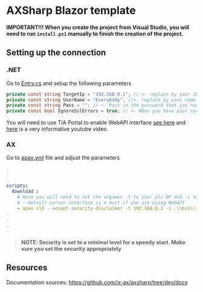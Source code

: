 ﻿# AXSharp Blazor template 

**IMPORTANT!!! When you create the project from Visual Studio, you will need to run `install.ps1` manually to finish the creation of the project.**



## Setting up the connection

### .NET


Go to [Entry.cs](axsharpblazor/Entry.cs) and setup the following parameters

~~~C#
private const string TargetIp = "192.168.0.1"; // <- replace by your IP 
private const string UserName = "Everybody"; //<- replate by user name you have set up in your WebAPI settings
private const string Pass = ""; // <- Pass in the password that you have set up for the user. NOT AS PLAIN TEXT! Use user secrets instead.
private const bool IgnoreSslErrors = true; // <- When you have your certificates in order set this to false.
~~~

You will need to use TIA Portal to enable WebAPI interface [see here](https://console.simatic-ax.siemens.io/docs/hwld/PlcWebServer) and [here](https://youtu.be/d9EX2FixY1A?t=151) is a very informative youtube video.


### AX

Go to [apax.yml](ax/apax.yml) file and adjust the parameters

~~~yml
.
.
.
scripts:
  download :   
    # Here you will need to set the argumen -t to your plc OP and -i to platfrom you are dowloading to
    # --default-server-interface is a must if you are using WebAPI
    - apax sld --accept-security-disclaimer -t 192.168.0.1 -i .\\bin\\1500\\ -r --default-server-interface
.
.
.
.
~~~


> **NOTE: Security is set to a minimal level for a speedy start. Make sure you set the security appropriately**.


## Resources

Documentation sources: https://github.com/ix-ax/axsharp/tree/dev/docs
